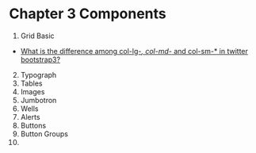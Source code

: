 # Chapter 3 Components

1. Grid Basic
  - [What is the difference among col-lg-*, col-md-* and col-sm-* in twitter bootstrap3?](http://stackoverflow.com/a/28654005/3414180)
2. Typograph
3. Tables
4. Images
5. Jumbotron
6. Wells
7. Alerts
8. Buttons
9. Button Groups
10. 